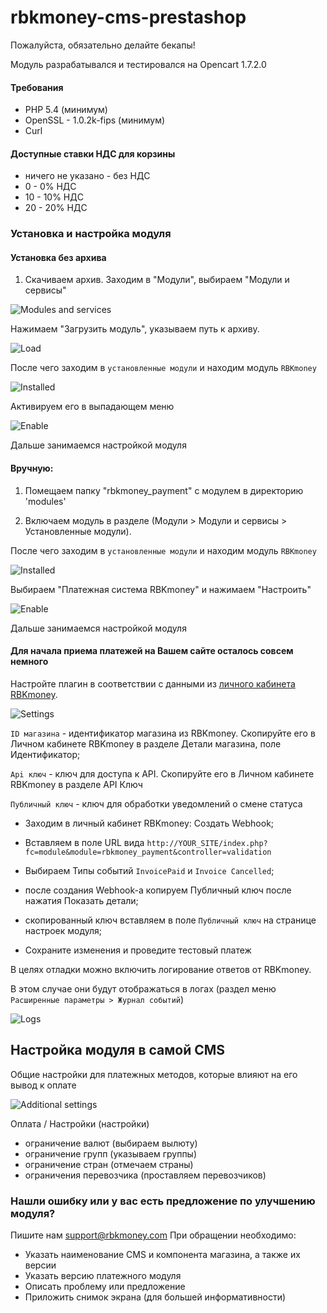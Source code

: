 # rbkmoney-cms-prestashop

Пожалуйста, обязательно делайте бекапы!

Модуль разрабатывался и тестировался на Opencart 1.7.2.0


#### Требования

- PHP 5.4 (минимум)
- OpenSSL - 1.0.2k-fips (минимум)
- Curl

#### Доступные ставки НДС для корзины

- ничего не указано - без НДС
- 0 - 0% НДС
- 10 - 10% НДС
- 20 - 20% НДС


### Установка и настройка модуля

#### Установка без архива


1. Скачиваем архив. Заходим в "Модули", выбираем "Модули и сервисы"

![Modules and services](images/modules_and_services.png)


Нажимаем "Загрузить модуль", указываем путь к архиву. 

![Load](images/load.png)

После чего заходим в `установленные модули` и находим модуль `RBKmoney`

![Installed](images/installed.png)

Активируем его в выпадающем меню

![Enable](images/enable.png)

Дальше занимаемся настройкой модуля


#### Вручную:

1. Помещаем папку "rbkmoney_payment" с модулем в директорию 'modules'

2. Включаем модуль в разделе (Модули > Модули и сервисы > Установленные модули). 

После чего заходим в `установленные модули` и находим модуль `RBKmoney`

![Installed](images/installed.png)


Выбираем "Платежная система RBKmoney" и нажимаем "Настроить"

![Enable](images/enable.png)

Дальше занимаемся настройкой модуля


#### Для начала приема платежей на Вашем сайте осталось совсем немного

Настройте плагин в соответствии с данными из [личного кабинета RBKmoney](https://dashboard.rbk.money).

![Settings](images/settings.png)

`ID магазина` - идентификатор магазина из RBKmoney. Скопируйте его в Личном кабинете RBKmoney в разделе Детали магазина, поле Идентификатор;

`Api ключ` - ключ для доступа к API. Скопируйте его в Личном кабинете RBKmoney в разделе API Ключ

`Публичный ключ` - ключ для обработки уведомлений о смене статуса

- Заходим в личный кабинет RBKmoney: Создать Webhook;
- Вставляем в поле URL вида `http://YOUR_SITE/index.php?fc=module&module=rbkmoney_payment&controller=validation`
- Выбираем Типы событий `InvoicePaid` и `Invoice Canсelled`;
- после создания Webhook-а копируем Публичный ключ после нажатия Показать детали;
- скопированный ключ вставляем в поле `Публичный ключ` на странице настроек модуля;


- Сохраните изменения и проведите тестовый платеж


В целях отладки можно включить логирование ответов от RBKmoney. 

В этом случае они будут отображаться в логах (раздел меню `Расширенные параметры > Журнал событий`)

![Logs](images/logs.png)


## Настройка модуля в самой CMS

Общие настройки для платежных методов, которые влияют на его вывод к оплате

![Additional settings](images/additional_settings.png)

Оплата / Настройки (настройки)

 - ограничение валют (выбираем вылюту)
 - ограничение групп (указываем группы)
 - ограничение стран (отмечаем страны)
 - ограничения перевозчика (проставляем перевозчиков)



### Нашли ошибку или у вас есть предложение по улучшению модуля?

Пишите нам support@rbkmoney.com При обращении необходимо:

- Указать наименование CMS и компонента магазина, а также их версии
- Указать версию платежного модуля
- Описать проблему или предложение
- Приложить снимок экрана (для большей информативности)